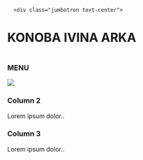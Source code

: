 
<html>
<link rel="stylesheet" href="https://stackpath.bootstrapcdn.com/bootstrap/4.3.1/css/bootstrap.min.css" integrity="sha384-ggOyR0iXCbMQv3Xipma34MD+dH/1fQ784/j6cY/iJTQUOhcWr7x9JvoRxT2MZw1T" crossorigin="anonymous">
<head>


<script src="https://code.jquery.com/jquery-3.3.1.slim.min.js" integrity="sha384-q8i/X+965DzO0rT7abK41JStQIAqVgRVzpbzo5smXKp4YfRvH+8abtTE1Pi6jizo" crossorigin="anonymous"></script>
<script src="https://cdnjs.cloudflare.com/ajax/libs/popper.js/1.14.7/umd/popper.min.js" integrity="sha384-UO2eT0CpHqdSJQ6hJty5KVphtPhzWj9WO1clHTMGa3JDZwrnQq4sF86dIHNDz0W1" crossorigin="anonymous"></script>
<script src="https://stackpath.bootstrapcdn.com/bootstrap/4.3.1/js/bootstrap.min.js" integrity="sha384-JjSmVgyd0p3pXB1rRibZUAYoIIy6OrQ6VrjIEaFf/nJGzIxFDsf4x0xIM+B07jRM" crossorigin="anonymous"></script>

</head>
<body>
  

    
   

      
      <div class="jumbotron text-center">
  <h1>KONOBA IVINA ARKA</h1> 
  <img src="">
  
</div>

<div class="container">
  <div class="row">
    <div class="col-sm-4">
      <h3>MENU</h3>
      <img src="https://www.google.com/url?sa=i&source=images&cd=&ved=2ahUKEwipl6n7rZzlAhXD_qQKHbGlDV8QjRx6BAgBEAQ&url=https%3A%2F%2Fredro.pl%2Fplakat-koncepcja-menu-restauracji-%2C1012410&psig=AOvVaw2JG4GEluEF4TTWJQ7720xI&ust=1571163410556896">       
    </div>
    <div class="col-sm-4">
      <h3>Column 2</h3>
      <p>Lorem ipsum dolor..</p>
    </div>
    <div class="col-sm-4">
      <h3>Column 3</h3>
      <p>Lorem ipsum dolor..</p>
    </div>
  </div>
</div>
</body>

</html>
